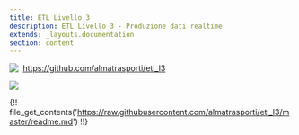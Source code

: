 ```yaml
---
title: ETL Livello 3
description: ETL Livello 3 - Produzione dati realtime
extends: _layouts.documentation
section: content
---
```


<img style="float: left; margin:auto; margin-right: 8px;" src="/assets/img/GitHub-Mark-32px.png"><a href="https://github.com/almatrasporti/etl_l3" target="_blank">https://github.com/almatrasporti/etl_l3</a>

<img src="/assets/images/ETL_L3.png">

{!! file_get_contents('https://raw.githubusercontent.com/almatrasporti/etl_l3/master/readme.md') !!}